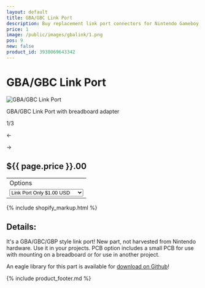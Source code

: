 ```yaml
---
layout: default
title: GBA/GBC Link Port
description: Buy replacement link port connectors for Nintendo Gameboy Color and Advance
price: 1
image: /public/images/gbalink/1.png
pos: 9
new: false
product_id: 3938069643342
---
```

# GBA/GBC Link Port

<div class="gallery">
	<img src="{{ site.baseurl }}public/images/gbalink/1.png" alt="GBA/GBC Link Port" id="gallery_image" onclick="cycle(1); return false;">
	<p id="gallery_subtitle">GBA/GBC Link Port with breadboard adapter</p>
	<p id="gallery_pos_text">1/3</p>
	<div id="gallery_nav">
		<p id="gallery_nav_left" onclick="cycle(0); return false;">←</p>
		<p id="gallery_nav_right" onclick="cycle(1); return false;">→</p>
	</div>
</div>

## ${{ page.price }}.00

<table>
<tr><td>Options</td></tr>
<tr><td>
  <select id="options-selection">
    <option value="Link Port Only">Link Port Only $1.00 USD</option>
    <option value="Link Port w/ PCB">Link Port w/ PCB $2.00 USD</option>
  </select>
</td></tr>
</table>

{% include shopify_markup.html %}

## Details:

It's a GBA/GBC/GBP style link port! New part, not harvested from Nintendo hardware. Use it in your projects. PCB option includes a small PCB for use with mounting on a breadboard or for use in another project.

An eagle library for this part is available for [download on Github](https://raw.githubusercontent.com/catskull/Arduinoboy/master/Eagle/link_port.lbr)!

{% include product_footer.md %}

<script src="{{ site.baseurl }}public/js/linkportgallery.js"></script>
